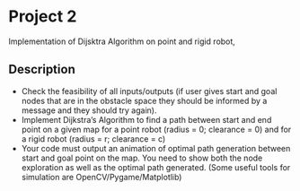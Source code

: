 # Project 2
Implementation of Dijsktra Algorithm on point and rigid robot,

## Description
- Check the feasibility of all inputs/outputs (if user gives start and goal nodes that are in the obstacle space they should be informed by a message and they should try again).
- Implement Dijkstra’s Algorithm to find a path between start and end point on a given map for a point robot (radius = 0; clearance = 0) and for a rigid robot (radius = r; clearance = c)
- Your code must output an animation of optimal path generation between start and goal point on the map. You need to show both the node exploration as well as the optimal path generated. (Some useful tools for simulation are OpenCV/Pygame/Matplotlib)
